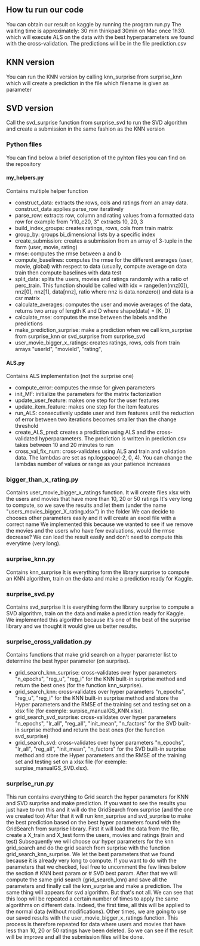 ## How tu run our code
You can obtain our result on kaggle by running the program run.py
The waiting time is approximately: 30 min thinkpad 30min on Mac once 1h30.
which will execute ALS on the data with the best hyperparameters we found
with the cross-validation. The predictions will be in the file prediction.csv

## KNN version
You can run the KNN version by calling knn_surprise from surprise_knn which will create a prediction in the file which filename is given as parameter

## SVD version
Call the svd_surprise function from surprise_svd to run the SVD algorithm and create a submission in the same fashion as the KNN version

### Python files
You can find below a brief description of the pyhton files you can find on the repository

#### my_helpers.py
Contains multiple helper function
* construct_data: extracts the rows, cols and ratings from an array data. construct_data applies parse_row iteratively
* parse_row: extracts row, column and rating values from a formatted data row for example from "r10_c20, 3" extracts 10, 20, 3
* build_index_groups: creates ratings, rows, cols from train matrix
* group_by: groups bi_dimensional lists by a specific index
* create_submission: creates a submission from an array of 3-tuple in the form (user, movie, rating)
* rmse: computes the rmse between a and b
* compute_baselines: computes the rmse for the different averages (user, movie, global) with respect to data (usually, compute average
on data train then compute baselines with data test
* split_data: splits the users, movies and ratings randomly with a ratio of perc_train. This function should be called with idx = range(len(nnz[0]), nnz[0], nnz[1], data[nnz], ratio where nnz is data.nonzero() and data is a csr matrix
* calculate_averages: computes the user and movie averages of the data, returns two array of length K and D where shape(data) = [K, D]
* calculate_mse: computes the mse between the labels and the predictions
* make_prediction_surprise: make a prediction when we call knn_surprise from surprise_knn or svd_surprise from surprise_svd
* user_movie_bigger_x_ratings: creates ratings, rows, cols from train arrays "userId", "movieId", "rating",

#### ALS.py
Contains ALS implementation (not the surprise one)
* compute_error: computes the rmse for given parameters
* init_MF: initialize the parameters for the matrix factorization
* update_user_feature: makes one step for the user features
* update_item_feature: makes one step for the item features
* run_ALS: consecutively update user and item features until the reduction of error between two iterations becomes smaller than 
the change threshold
* create_ALS_pred: creates a prediction using ALS and the cross-validated hyperparameters. The prediction is written in prediction.csv
takes between 10 and 20 minutes to run
* cross_val_fix_num: cross-validates using ALS and train and validation data. The lambdas are set as np.logspace(-2, 0, 4). You can 
change the lambdas number of values or range as your patience increases

### bigger_than_x_rating.py
Contains user_movie_bigger_x_ratings function.
It will create files xlsx with the users and movies that have more than 10, 20 or 50 ratings
It's very long to compute, so we save the results and let them (under the name "users_movies_bigger_X_rating.xlsx") in the folder
We can decide to chooses other parameters easily and it will create an excel file with a correct name
We implemented this because we wanted to see if we remove the movies and the users who have few evaluations, would the rmse decrease?
We can load the result easily and don't need to compute this everytime (very long).

### surprise_knn.py
Contains knn_surprise
It is everything form the library surprise to compute an KNN algorithm, train on the data and make a prediction ready for Kaggle.

### surprise_svd.py
Contains svd_surprise
It is everything form the library surprise to compute a SVD algorithm, train on the data and make a prediction ready for Kaggle.
We implemented this algorithm because it's one of the best of the surprise library and we thought it would give us better results.

### surprise_cross_validation.py
Contains functions that make grid search on a hyper parameter list to determine the best hyper parameter (on surprise).
* grid_search_knn_surprise: cross-validates over hyper parameters "n_epochs", "reg_u", "reg_i" for the KNN built-in surprise method and return the best ones (for the function knn_surprise).
* grid_search_knn: cross-validates over hyper parameters "n_epochs", "reg_u", "reg_i" for the KNN built-in surprise method and store the Hyper parameters and the RMSE of the training set and testing set on a xlsx file (for exemple: surpise_manualGS_KNN.xlsx).
* grid_search_svd_surprise: cross-validates over hyper parameters "n_epochs", "lr_all", "reg_all", "init_mean", "n_factors" for the SVD built-in surprise method and return the best ones (for the function svd_surprise)
* grid_search_svd: cross-validates over hyper parameters "n_epochs", "lr_all", "reg_all", "init_mean", "n_factors" for the SVD built-in surprise method and store the Hyper parameters and the RMSE of the training set and testing set on a xlsx file (for exemple: surpise_manualGS_SVD.xlsx).

### surprise_run.py
This run contains everything to Grid search the hyper parameters for KNN and SVD surprise and make prediction.
If you want to see the results you just have to run this and it will do the GridSearch from surprise (and the one we created too) After that it will run knn_surprise and svd_surprise to make the best prediction based on the best hyper parameters found with the GridSearch from surprise library.
First it will load the data from the file, create a X_train and X_test form the users, movies and ratings (train and test)
Subsequently we will choose our hyper parameters for the knn grid_search and do the grid search from surprise with the function grid_search_knn_surprise.
We let the best parameters that we found because it is already very long to compute. If you want to do with the parameters that we checked, feel free to uncomment the few lines below the section # KNN best param or # SVD best param.
After that we will compute the same grid search (grid_search_knn) and save all the parameters and finally call the knn_surprise and make a prediction.
The same thing will appears for svd algorithm.
But that's not all. We can see that this loop will be repeated a certain number of times to apply the same algorithms on different data. Indeed, the first time, all this will be applied to the normal data (without modifications). Other times, we are going to use our saved results with the user_movie_bigger_x_ratings function. This process is therefore repeated for data where users and movies that have less than 10, 20 or 50 ratings have been deleted. So we can see if the result will be improve and all the submission files will be done.
